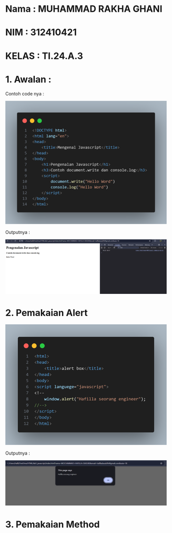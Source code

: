 # Nama : MUHAMMAD RAKHA GHANI 
# NIM : 312410421
# KELAS : TI.24.A.3

# 1. Awalan :
Contoh code nya :

![gambar](https://raw.githubusercontent.com/M-Rakha/Lab5Web/1c0f7562b6c2121c644103fb520315e652006d4c/code%201.png)

Outputnya :

![gambar](https://raw.githubusercontent.com/M-Rakha/Lab5Web/1c0f7562b6c2121c644103fb520315e652006d4c/code%201.2.png)

# 2. Pemakaian Alert

![gambar](https://github.com/M-Rakha/Lab5Web/blob/main/code%202.png?raw=true)

Outputnya :

![gambar](https://github.com/M-Rakha/Lab5Web/blob/main/code%202.2.png?raw=true)

# 3. Pemakaian Method












